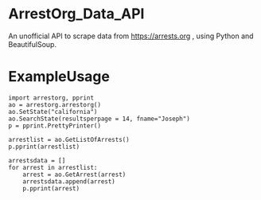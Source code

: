 # ArrestOrg_Data_API
An unofficial API to scrape data from https://arrests.org , using Python and BeautifulSoup.

# ExampleUsage

```
import arrestorg, pprint
ao = arrestorg.arrestorg()
ao.SetState("california")
ao.SearchState(resultsperpage = 14, fname="Joseph")
p = pprint.PrettyPrinter()

arrestlist = ao.GetListOfArrests()
p.pprint(arrestlist)

arrestsdata = []
for arrest in arrestlist:
    arrest = ao.GetArrest(arrest)
    arrestsdata.append(arrest)
    p.pprint(arrest)

```
